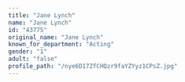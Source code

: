 ```yaml
---
title: "Jane Lynch"
name: "Jane Lynch"
id: "43775"
original_name: "Jane Lynch"
known_for_department: "Acting"
gender: "1"
adult: "false"
profile_path: "/nye6D17ZfCHQzr9faYZYyz1CPsZ.jpg"
---
```

